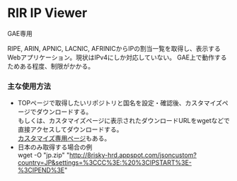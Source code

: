 # RIR IP Viewer
GAE専用

RIPE, ARIN, APNIC, LACNIC, AFRINICからIPの割当一覧を取得し、表示するWebアプリケーション。現状はIPv4にしか対応していない。
GAE上で動作するためある程度、制限がかかる。

### 主な使用方法
- TOPページで取得したいリポジトリと国名を設定・確認後、カスタマイズページでダウンロードする。  
もしくは、カスタマイズページに表示されたダウンロードURLをwgetなどで直接アクセスしてダウンロードする。  
[カスタマイズ専用ページ](http://8risky-hrd.appspot.com/custom)もある。
- 日本のみ取得する場合の例  
wget -O "jp.zip" "http://8risky-hrd.appspot.com/jsoncustom?country=JP&settings=%3CCC%3E:%20%3CIPSTART%3E-%3CIPEND%3E"
